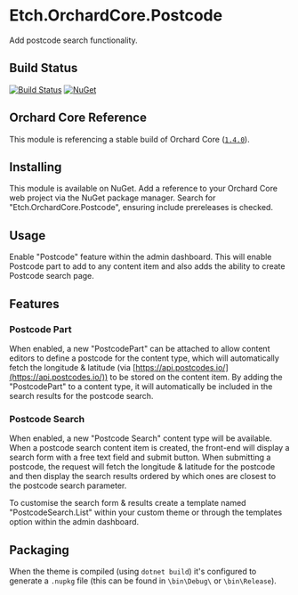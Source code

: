 # Etch.OrchardCore.Postcode

Add postcode search functionality.

## Build Status
[![Build Status](https://secure.travis-ci.org/etchuk/Etch.OrchardCore.Postcode.png?branch=master)](http://travis-ci.org/etchuk/Etch.OrchardCore.Postcode) [![NuGet](https://img.shields.io/nuget/v/Etch.OrchardCore.Postcode.svg)](https://www.nuget.org/packages/Etch.OrchardCore.Postcode)

## Orchard Core Reference

This module is referencing a stable build of Orchard Core ([`1.4.0`](https://www.nuget.org/packages/OrchardCore.Module.Targets/1.4.0)).

## Installing

This module is available on NuGet. Add a reference to your Orchard Core web project via the NuGet package manager. Search for "Etch.OrchardCore.Postcode", ensuring include prereleases is checked.

## Usage

Enable "Postcode" feature within the admin dashboard. This will enable Postcode part to add to any content item and also adds the ability to create Postcode search page.

## Features

### Postcode Part

When enabled, a new "PostcodePart" can be attached to allow content editors to define a postcode for the content type, which will automatically fetch the longitude & latitude (via [https://api.postcodes.io/](https://api.postcodes.io/)) to be stored on the content item. By adding the "PostcodePart" to a content type, it will automatically be included in the search results for the postcode search.

### Postcode Search

When enabled, a new "Postcode Search" content type will be available. When a postcode search content item is created, the front-end will display a search form with a free text field and submit button. When submitting a postcode, the request will fetch the longitude & latitude for the postcode and then display the search results ordered by which ones are closest to the postcode search parameter.

To customise the search form & results create a template named "PostcodeSearch.List" within your custom theme or through the templates option within the admin dashboard.

## Packaging

When the theme is compiled (using `dotnet build`) it's configured to generate a `.nupkg` file (this can be found in `\bin\Debug\` or `\bin\Release`).